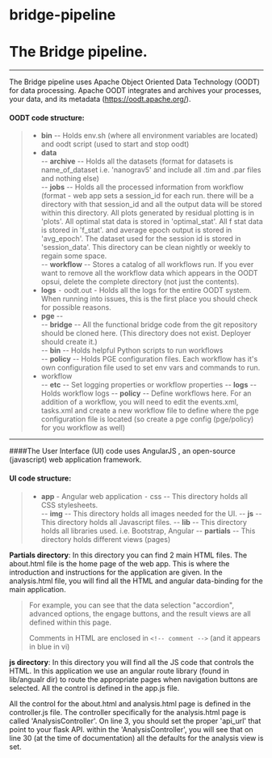 # bridge-pipeline 
The Bridge pipeline.
===================


----------


The Bridge pipeline uses Apache Object Oriented Data Technology (OODT) for data
processing. Apache OODT integrates and archives your processes, your data, and
its metadata (https://oodt.apache.org/).

#### <i class="icon-folder-open"></i> OODT code structure:
> - **bin** -- Holds env.sh (where all environment variables are located) and oodt script (used to start and stop oodt)   
> - **data**  
> -- **archive** -- Holds all the datasets (format for datasets is name_of_dataset i.e. 'nanograv5' and include all .tim and .par files and nothing else)  
> -- **jobs** -- Holds all the processed information from workflow (format - web app sets a session_id for each run. there will be a directory with that session_id and all the output data will be stored within this directory. All plots generated by residual plotting is in 'plots'. All optimal stat data is stored in 'optimal_stat'. All f stat data is stored in 'f_stat'. and average epoch output is stored in 'avg_epoch'. The dataset used for the session id is stored in 'session_data'. This directory can be clean nightly or weekly to regain some space.  
> -- **workflow** -- Stores a catalog of all workflows run. If you ever want to remove all the workflow data which appears in the OODT opsui, delete the complete directory (not just the contents).   
> - **logs**    ⁃ oodt.out - Holds all the logs for the entire OODT system. When running into issues, this is the first place you should check for possible reasons.   
> - **pge** --    
> -- **bridge**  -- All the functional bridge code from the git repository should be cloned here. (This directory does not exist. Deployer should create it.)   
> -- **bin** -- Holds helpful Python scripts to run workflows    
> -- **policy** -- Holds PGE configuration files. Each workflow has it's own configuration file used to set env vars and commands to run.   
> - workflow   
> -- **etc** -- Set logging properties or workflow properties 
> -- **logs** -- Holds workflow logs
> -- **policy** -- Define workflows here. For an addition of a workflow, you will need to edit the events.xml, tasks.xml and create a new workflow file to define where the pge configuration file is located (so create a pge config (pge/policy) for you workflow as well)


----------


####The User Interface (UI) code uses AngularJS , an open-source (javascript) web application framework.

#### <i class="icon-folder-open"></i> UI code structure:

 > - **app** - Angular web application   ⁃ css -- This directory holds all CSS stylesheets.   
 > -- **img** -- This directory holds all images needed for the UI. 
 > -- **js** -- This directory holds all Javascript files.
 > -- **lib** -- This directory holds all libraries used. i.e. Bootstrap, Angular
 > -- **partials** -- This directory holds different views (pages)


**Partials directory**: In this directory you can find 2 main HTML files. The
about.html file is the home page of the web app. This is where the introduction
and instructions for the application are given. In the analysis.html file, you
will find all the HTML and angular data-binding for the main application.

> For example, you can see that the data selection "accordion", advanced options, the engage buttons, and the result views are all defined within this page.
> 
> Comments in HTML are enclosed in `<!-- comment -->` (and it appears in blue in vi)

**js directory**: In this directory you will find all the JS code that controls the
HTML. In this application we use an angular route library (found in lib/angualr
dir) to route the appropriate pages when navigation buttons are selected. All
the control is defined in the app.js file.

All the control for the about.html and analysis.html page is defined in the
controller.js file. The controller specifically for the analysis.html page is
called 'AnalysisController'. On line 3, you should set the proper 'api_url' that
point to your flask API. within the 'AnalysisController', you will see that on
line 30 (at the time of documentation) all the defaults for the analysis view is
set.

